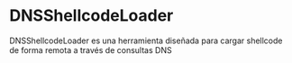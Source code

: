 # DNSShellcodeLoader
DNSShellcodeLoader es una herramienta diseñada para cargar shellcode de forma remota a través de consultas DNS
